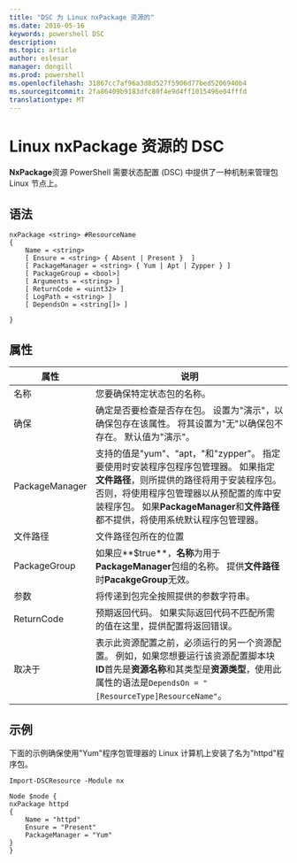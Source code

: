 ```yaml
---
title: "DSC 为 Linux nxPackage 资源的"
ms.date: 2016-05-16
keywords: powershell DSC
description: 
ms.topic: article
author: eslesar
manager: dongill
ms.prod: powershell
ms.openlocfilehash: 31867cc7af96a3d8d527f5906d77bed5206940b4
ms.sourcegitcommit: 2fa86409b9183dfc80f4e9d4ff1015496e04fffd
translationtype: MT
---
```

# Linux nxPackage 资源的 DSC

**NxPackage**资源 PowerShell 需要状态配置 (DSC) 中提供了一种机制来管理包 Linux 节点上。

## 语法

```
nxPackage <string> #ResourceName
{
    Name = <string>
    [ Ensure = <string> { Absent | Present }  ]
    [ PackageManager = <string> { Yum | Apt | Zypper } ]
    [ PackageGroup = <bool>]
    [ Arguments = <string> ]
    [ ReturnCode = <uint32> ]
    [ LogPath = <string> ]
    [ DependsOn = <string[]> ]
    
}
```

## 属性

|  属性 |  说明 | 
|---|---|
| 名称| 您要确保特定状态包的名称。| 
| 确保| 确定是否要检查是否存在包。 设置为"演示"，以确保包存在该属性。 将其设置为"无"以确保包不存在。 默认值为"演示"。|  
| PackageManager| 支持的值是"yum"、"apt，"和"zypper"。 指定要使用时安装程序包程序包管理器。 如果指定**文件路径**，则所提供的路径将用于安装程序包。 否则，将使用程序包管理器以从预配置的库中安装程序包。 如果**PackageManager**和**文件路径**都不提供，将使用系统默认程序包管理器。| 
| 文件路径| 文件路径包所在的位置| 
| PackageGroup| 如果应**$true**，**名称**为用于**PackageManager**包组的名称。 提供**文件路径**时**PacakgeGroup**无效。| 
| 参数| 将传递到包完全按照提供的参数字符串。| 
| ReturnCode| 预期返回代码。 如果实际返回代码不匹配所需的值在这里，提供配置将返回错误。| 
| 取决于 | 表示此资源配置之前，必须运行的另一个资源配置。 例如，如果您想要运行该资源配置脚本块**ID**首先是**资源名称**和其类型是**资源类型**，使用此属性的语法是`DependsOn = "[ResourceType]ResourceName"`。| 

## 示例

下面的示例确保使用"Yum"程序包管理器的 Linux 计算机上安装了名为"httpd"程序包。

```
Import-DSCResource -Module nx 

Node $node {
nxPackage httpd
{
    Name = "httpd"
    Ensure = "Present"
    PackageManager = "Yum"
}
}
```

